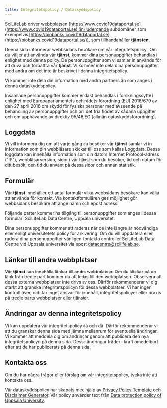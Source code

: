 ```yaml
---
title: Integritetspolicy / Dataskyddspolicy
---
```


SciLifeLab driver webbplatsen [https://www.covid19dataportal.se](https://www.covid19dataportal.se) (inkluderqande subdomäner som exempelvis [https://biobanks.covid19dataportal.se](https://biobanks.covid19dataportal.se/)), som tillhandahåller **tjänsten**.

Denna sida informerar webbsidans besökare om vår integritetspolicy.  Om du väljer att använda vår **tjänst**, kommer dina personuppgifter behandlas i enlighet med denna policy. De personuppgifter som vi samlar in används för att driva och förbättra vår **tjänst**. Vi kommer inte dela dina personuppgifter med andra om det inte är beskrivet i denna integritetspolicy.

Vi kommer inte dela din information med andra partners än som anges i denna dataskyddspolicy.

Insamlade personuppgifter kommer endast behandlas i forskningssyfte i enlighet med Europaparlamentets och rådets förordning (EU) 2016/679 av den 27 april 2016 om skydd för fysiska personer med avseende på behandling av personuppgifter och om det fria flödet av sådana uppgifter och om upphävande av direktiv 95/46/EG (allmän dataskyddsförordning).

## Loggdata

Vi vill informera dig om att varje gång du besöker vår **tjänst** samlar vi in ​​information som din webbläsare skickar till oss som kallas Loggdata. Dessa loggdata kan innehålla information som din dators Internet Protocol-adress (“IP”), webbläsarversion, sidor i vår tjänst som du besöker, tid och datum för ditt besök, den tid du använt på dessa sidor och annan statistik.

## Formulär

Vår **tjänst** innehåller ett antal formulär vilka webbsidans besökare kan välja att använda för kontakt. Via kontaktformulären ges möjlighet gör webbsidans besökare att ange namn och epost adress.

Följande parter kommer ha tillgång till personuppgifter som anges i dessa formulär: SciLifeLab Data Centre, Uppsala universitet.  

Dina personuppgifter kommer att raderas när de inte längre är nödvändiga eller enligt universitetets policy for arkivering. Om du vill uppdatera eller radera dina personuppgifter vänligen kontakta controller SciLifeLab Data Centre vid Uppsala universitet via epost datacentre@scilifelab.se.

## Länkar till andra webbplatser

Vår **tjänst** kan innehålla länkar till andra webbplatser. Om du klickar på en länk från tredje part kommer du att ledas till den webbplatsen. Observera att dessa externa webbplatser inte drivs av oss. Därför rekommenderar vi dig starkt att granska integritetspolicyn för dessa webbplatser. Vi har ingen kontroll över, och tar inget ansvar för innehåll, integritetspolicyer eller praxis på tredje parts webbplatser eller tjänster.

## Ändringar av denna integritetspolicy

Vi kan uppdatera vår integritetspolicy då och då. Därför rekommenderar vi att du granskar denna sida med jämna mellanrum för eventuella ändringar. Vi kommer att meddela dig om ändringar genom att publicera den nya integritetspolicyn på denna sida. Dessa ändringar träder i kraft omedelbart efter att de har publicerats på denna sida.

## Kontakta oss

Om du har några frågor eller förslag om vår integritetspolicy, tveka inte att kontakta oss.

Vår dataskyddspolicy har skapats med hjälp av [Privacy Policy Template](https://www.privacypolicytemplate.net) och [Disclaimer Generator](https://www.disclaimergenerator.org/). Vår policy använder text från [Data protection policy of Uppsala University](https://www.uu.se/en/about-uu/data-protection-policy).
